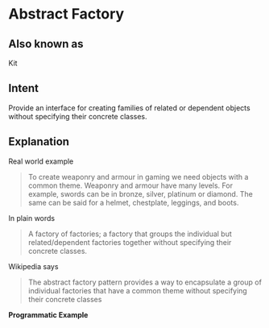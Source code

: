 # Abstract Factory

## Also known as

Kit

## Intent

Provide an interface for creating families of related or dependent
objects without specifying their concrete classes.

## Explanation

Real world example

> To create weaponry and armour in gaming we need objects with a common theme. Weaponry and armour have many levels. For example, swords can be in bronze, silver, platinum or diamond. The same can be said for a helmet, chestplate, leggings, and boots.

In plain words

> A factory of factories; a factory that groups the individual but related/dependent factories together without specifying their concrete classes.

Wikipedia says

> The abstract factory pattern provides a way to encapsulate a group of individual factories that have a common theme without specifying their concrete classes

**Programmatic Example**

